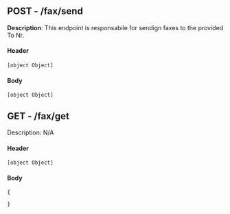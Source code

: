 ## POST - /fax/send

**Description**: This endpoint is responsabile for sendign faxes to the provided To Nr.

#### Header

```
[object Object]
```

#### Body

```
[object Object]
```



## GET - /fax/get

Description: N/A

#### Header

```
[object Object]
```

#### Body

```
{

}
```



